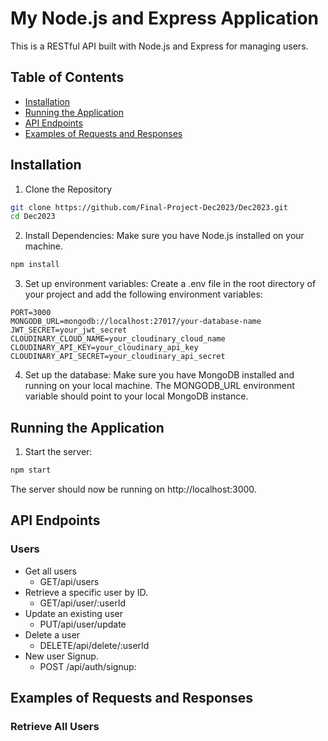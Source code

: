 <!-- # Frontend Mentor - News homepage solution

## Welcome! 👋

Thanks for checking out my repository.

This is a solution to the [News homepage challenge on Frontend Mentor](https://www.frontendmentor.io/challenges/news-homepage-H6SWTa1MFl). Frontend Mentor challenges help you improve your coding skills by building realistic projects. 


## Table of contents

- [Overview](#overview)
  - [The challenge](#the-challenge)
  - [Screenshot](#screenshot)
  - [Links](#links)
- [My process](#my-process)
  - [Built with](#built-with)
  - [What I learned](#what-i-learned)
  - [Continued development](#continued-development)
  - [Useful resources](#useful-resources)
- [Author](#author)
- [Acknowledgments](#acknowledgments)


## Overview

### The challenge

Users should be able to:

- View the optimal layout for the interface depending on their device's screen size
- See hover and focus states for all interactive elements on the page

### Screenshot

![News Home Page](./Screenshot_2024-06-15%20Frontend%20Mentor%20News%20homepage(1).png)


### Links

- Solution URL: (https://your-solution-url.com)
- Live Site URL: (https://news-homepage-tau-tawny.vercel.app/)


### Built with

- Semantic HTML5 markup
- CSS custom properties
- CSS utility classes
- Flexbox
- CSS Grid
- Mobile-first workflow
- JavaScript


### What I learned

I learned how to use CSS Grid, CSS Grid properties, and Flexbox. Most importantly, I learned how to use Utility classes and Custom properties to my advantage. I also learnt how to do a reset in order to remove some default styles that came with some HTML elements. For example, HTML Paragraphs come with a default margin of 16px at the top and bottom, and a reset removes such, so I can give my own styles as I wish.

```css
/* Using Grid Template areas to achieve the design layout */
.section-grid{
    grid-template-areas:
    "one one four"
    "two three four"
    "five five five" ;
  }
```

### Continued development

I will love to sharpen my skills when it comes to building a good design structure however the Layout may be i.e following a Mobile-first design approach whilst keeping my Desktop design in mind. Essentially, learning to see the bigger pcture and not focusing just on my Mobile design but seeing how my desktop design layout differs from my Mobile design layout and ensuring that both designs come out well while building.


### Useful resources

- [CSS Grid Tutorial](https://www.youtube.com/watch?v=rg7Fvvl3taU&t=485s) - This helped me understand CSS Grid.
- [CSS Flexbox Tutorial](https://www.youtube.com/watch?v=u044iM9xsWU&t=987s) - This is helped me understand Flexbox better.


## Author

- Frontend Mentor - (https://www.frontendmentor.io/profile/glamorous-chi)

## Acknowledgments

Even though he may never see this, I want to say a Huge thanks to Mr. Kevin Powell for his awesome tutorials on YouTube on CSS Grid and CSS as a whole. -->

# My Node.js and Express Application

This is a RESTful API built with Node.js and Express for managing users.

## Table of Contents
- [Installation](#installation)
- [Running the Application](#Running-the-Application)
- [API Endpoints](#API-Endpoints)
- [Examples of Requests and Responses](#Examples-of-Requests-and-Responses)

## Installation
1. Clone the Repository
```bash
git clone https://github.com/Final-Project-Dec2023/Dec2023.git
cd Dec2023
```
2. Install Dependencies:
Make sure you have Node.js installed on your machine.
```bash 
npm install
```
3. Set up environment variables:
Create a .env file in the root directory of your project and add the following environment variables:
```env
PORT=3000
MONGODB_URL=mongodb://localhost:27017/your-database-name
JWT_SECRET=your_jwt_secret
CLOUDINARY_CLOUD_NAME=your_cloudinary_cloud_name
CLOUDINARY_API_KEY=your_cloudinary_api_key
CLOUDINARY_API_SECRET=your_cloudinary_api_secret
```
4. Set up the database:
Make sure you have MongoDB installed and running on your local machine. The MONGODB_URL environment variable should point to your local MongoDB instance.

## Running the Application
1. Start the server:
```bash 
npm start
```
The server should now be running on http://localhost:3000.

## API Endpoints
### Users
- Get all users
    - GET/api/users
- Retrieve a specific user by ID.
    - GET/api/user/:userId
- Update an existing user
    - PUT/api/user/update 
-  Delete a user
    - DELETE/api/delete/:userId
-  New user Signup.
    - POST /api/auth/signup:

## Examples of Requests and Responses
### Retrieve All Users




















